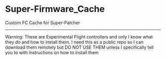 # Super-Firmware_Cache
Custom FC Cache for Super-Patcher
*******************************************************************************************************************************************
Warning: These are Experimental Flight controllers and only I know what they do and how to install them. I need this as a public repo so I can download them remotely but DO NOT USE THEM unless I specifically tell you to with instructions on how to install them 
